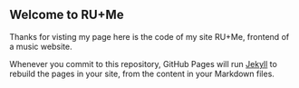 ## Welcome to RU+Me

Thanks for visting my page here is the code of my site RU+Me, frontend of a music website.

Whenever you commit to this repository, GitHub Pages will run [Jekyll](https://jekyllrb.com/) to rebuild the pages in your site, from the content in your Markdown files.

